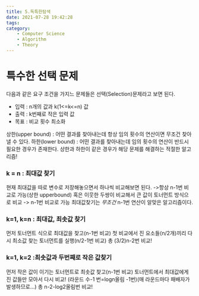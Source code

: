 ```yaml
---
title: 5.독특한탐색
date: 2021-07-28 19:42:28
tags:
category:
    - Computer Science
    - Algorithm
    - Theory
---
```

# 특수한 선택 문제

다음과 같은 요구 조건을 가지느 문제들은 선택(Selection)문제라고 보면 된다.
- 입력 : n개의 값과 k(1<=k<=n) 값
- 출력 : k번째로 작은 입력 값
- 목표 : 비교 횟수 최소화

상한(upper bound) : 어떤 결과를 찾아내는데 항상 임의 횟수의 연산이면 무조건 찾아낼 수 있다.
하한(lower bound) : 어떤 결과를 찾아내는데 임의 횟수의 연산이 반드시 필요한 경우가 존재한다.
상한과 하한이 같은 경우가 해당 문제를 해결하는 적절한 알고리즘!

### k = n : 최대값 찾기

현재 최대값을 따로 변수로 저장해놓으면서 하나씩 비교해보면 된다. ->항상 n-1번 비교로 가능(상한 upperbound)
혹은 이웃한 두쌍이 비교해서 큰 값이 토너먼트 방식으로 비교 -> n-1번 비교로 가능
최대값찾기는 *무조건* n-1번 연산이 알맞은 알고리즘이다.

### k=1, k=n : 최대값, 최솟값 찾기
먼저 토너먼트 식으로 최대값을 찾고(n-1번 비교)
첫 비교에서 진 요소들(n/2개)끼리 다시 최소값 찾는 토너먼트를 실행(n/2-1번 비교)
총 (3/2)n-2번 비교!

### k=1, k=2 :최솟값과 두번째로 작은 값찾기
먼저 작은 값이 이기는 토너먼트로 최솟값 찾고(n-1번 비교)
토너먼트에서 최대값에게 진 값들만 모아서 다시 비교! (라운드 수-1 번=logn올림 -1번)(매 라운드마다 패배자가 발생하므로...)
총 n-2-log2올림번 비교!